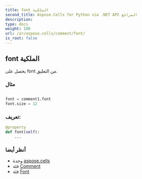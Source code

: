 ```yaml
---
title: font الملكية
second_title: Aspose.Cells for Python via .NET API المراجع
description:
type: docs
weight: 100
url: /ar/aspose.cells/comment/font/
is_root: false
---
```

##  font الملكية

يحصل على font من التعليق.

###  مثال

```python

font = comment1.font
font.size = 12

```
###  تعريف:
```python
@property
def font(self):
    ...
```

###  أنظر أيضا
* وحدة [aspose.cells](../../)
* فئة [Comment](/cells/python-net/ar/aspose.cells/comment)
* فئة [Font](/cells/python-net/ar/aspose.cells/font)

